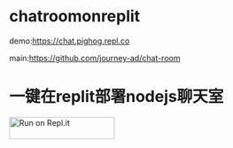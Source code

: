 # chatroomonreplit

demo:https://chat.pighog.repl.co

main:https://github.com/journey-ad/chat-room

# 一键在replit部署nodejs聊天室

<a href="https://repl.it/github/xlenco/chatroomonreplit">
  <img alt="Run on Repl.it" src="https://repl.it/badge/github/xlenco/chatroomonreplit" style="height: 40px; width: 190px;" />
</a>


